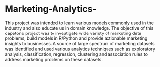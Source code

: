 # Marketing-Analytics-
This project was intended to learn various models commonly used in the industry and also educate us in domain knowledge. The objective of this capstone project was to investigate wide variety of marketing data problems, build models in R/Python and provide actionable marketing insights to businesses. A source of large spectrum of marketing datasets was identified and used various analytics techniques such as exploratory analysis, classification, regression, clustering and association rules to address marketing problems on these datasets.

